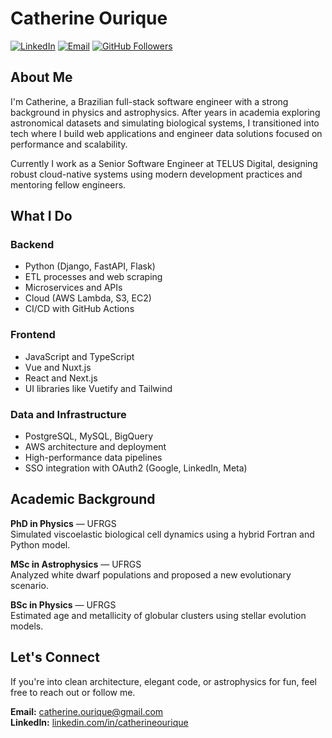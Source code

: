 # Catherine Ourique

[![LinkedIn](https://img.shields.io/badge/LinkedIn-Profile-blue?logo=linkedin)](https://www.linkedin.com/in/catherineourique)
[![Email](https://img.shields.io/badge/Email-catherine.ourique@gmail.com-red?logo=gmail)](mailto:catherine.ourique@gmail.com)
[![GitHub Followers](https://img.shields.io/github/followers/catherineourique?label=Follow&style=social)](https://github.com/catherineourique)

## About Me

I'm Catherine, a Brazilian full-stack software engineer with a strong background in physics and astrophysics. After years in academia exploring astronomical datasets and simulating biological systems, I transitioned into tech where I build web applications and engineer data solutions focused on performance and scalability.

Currently I work as a Senior Software Engineer at TELUS Digital, designing robust cloud-native systems using modern development practices and mentoring fellow engineers.

## What I Do

### Backend
- Python (Django, FastAPI, Flask)
- ETL processes and web scraping
- Microservices and APIs
- Cloud (AWS Lambda, S3, EC2)
- CI/CD with GitHub Actions

### Frontend
- JavaScript and TypeScript
- Vue and Nuxt.js
- React and Next.js
- UI libraries like Vuetify and Tailwind

### Data and Infrastructure
- PostgreSQL, MySQL, BigQuery
- AWS architecture and deployment
- High-performance data pipelines
- SSO integration with OAuth2 (Google, LinkedIn, Meta)

## Academic Background

**PhD in Physics** — UFRGS  
Simulated viscoelastic biological cell dynamics using a hybrid Fortran and Python model.

**MSc in Astrophysics** — UFRGS  
Analyzed white dwarf populations and proposed a new evolutionary scenario.

**BSc in Physics** — UFRGS  
Estimated age and metallicity of globular clusters using stellar evolution models.

## Let's Connect

If you're into clean architecture, elegant code, or astrophysics for fun, feel free to reach out or follow me.

**Email:** [catherine.ourique@gmail.com](mailto:catherine.ourique@gmail.com)  
**LinkedIn:** [linkedin.com/in/catherineourique](https://www.linkedin.com/in/catherineourique)
